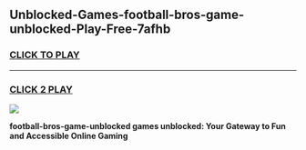 
## Unblocked-Games-football-bros-game-unblocked-Play-Free-7afhb
<h3>
<a href="https://premium76.site?title=football-bros-game-unblocked&ref=10A">CLICK TO PLAY</a></h3>
<hr>

<h3>
<a href="https://premium76.site?title=football-bros-game-unblocked&ref=10A">CLICK 2 PLAY</a>
  
</h3>

<a href="https://premium76.site?title=football-bros-game-unblocked&ref=10A"><img src="https://clearcache.store/games.png"></a>


**football-bros-game-unblocked games unblocked: Your Gateway to Fun and Accessible Online Gaming**
